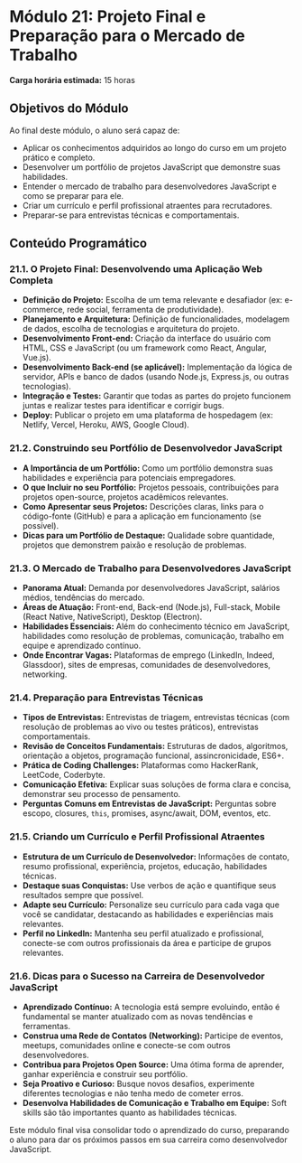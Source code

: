 # Módulo 21: Projeto Final e Preparação para o Mercado de Trabalho

**Carga horária estimada:** 15 horas

## Objetivos do Módulo

Ao final deste módulo, o aluno será capaz de:

*   Aplicar os conhecimentos adquiridos ao longo do curso em um projeto prático e completo.
*   Desenvolver um portfólio de projetos JavaScript que demonstre suas habilidades.
*   Entender o mercado de trabalho para desenvolvedores JavaScript e como se preparar para ele.
*   Criar um currículo e perfil profissional atraentes para recrutadores.
*   Preparar-se para entrevistas técnicas e comportamentais.

## Conteúdo Programático

### 21.1. O Projeto Final: Desenvolvendo uma Aplicação Web Completa

*   **Definição do Projeto:** Escolha de um tema relevante e desafiador (ex: e-commerce, rede social, ferramenta de produtividade).
*   **Planejamento e Arquitetura:** Definição de funcionalidades, modelagem de dados, escolha de tecnologias e arquitetura do projeto.
*   **Desenvolvimento Front-end:** Criação da interface do usuário com HTML, CSS e JavaScript (ou um framework como React, Angular, Vue.js).
*   **Desenvolvimento Back-end (se aplicável):** Implementação da lógica de servidor, APIs e banco de dados (usando Node.js, Express.js, ou outras tecnologias).
*   **Integração e Testes:** Garantir que todas as partes do projeto funcionem juntas e realizar testes para identificar e corrigir bugs.
*   **Deploy:** Publicar o projeto em uma plataforma de hospedagem (ex: Netlify, Vercel, Heroku, AWS, Google Cloud).

### 21.2. Construindo seu Portfólio de Desenvolvedor JavaScript

*   **A Importância de um Portfólio:** Como um portfólio demonstra suas habilidades e experiência para potenciais empregadores.
*   **O que Incluir no seu Portfólio:** Projetos pessoais, contribuições para projetos open-source, projetos acadêmicos relevantes.
*   **Como Apresentar seus Projetos:** Descrições claras, links para o código-fonte (GitHub) e para a aplicação em funcionamento (se possível).
*   **Dicas para um Portfólio de Destaque:** Qualidade sobre quantidade, projetos que demonstrem paixão e resolução de problemas.

### 21.3. O Mercado de Trabalho para Desenvolvedores JavaScript

*   **Panorama Atual:** Demanda por desenvolvedores JavaScript, salários médios, tendências do mercado.
*   **Áreas de Atuação:** Front-end, Back-end (Node.js), Full-stack, Mobile (React Native, NativeScript), Desktop (Electron).
*   **Habilidades Essenciais:** Além do conhecimento técnico em JavaScript, habilidades como resolução de problemas, comunicação, trabalho em equipe e aprendizado contínuo.
*   **Onde Encontrar Vagas:** Plataformas de emprego (LinkedIn, Indeed, Glassdoor), sites de empresas, comunidades de desenvolvedores, networking.

### 21.4. Preparação para Entrevistas Técnicas

*   **Tipos de Entrevistas:** Entrevistas de triagem, entrevistas técnicas (com resolução de problemas ao vivo ou testes práticos), entrevistas comportamentais.
*   **Revisão de Conceitos Fundamentais:** Estruturas de dados, algoritmos, orientação a objetos, programação funcional, assincronicidade, ES6+.
*   **Prática de Coding Challenges:** Plataformas como HackerRank, LeetCode, Coderbyte.
*   **Comunicação Efetiva:** Explicar suas soluções de forma clara e concisa, demonstrar seu processo de pensamento.
*   **Perguntas Comuns em Entrevistas de JavaScript:** Perguntas sobre escopo, closures, `this`, promises, async/await, DOM, eventos, etc.

### 21.5. Criando um Currículo e Perfil Profissional Atraentes

*   **Estrutura de um Currículo de Desenvolvedor:** Informações de contato, resumo profissional, experiência, projetos, educação, habilidades técnicas.
*   **Destaque suas Conquistas:** Use verbos de ação e quantifique seus resultados sempre que possível.
*   **Adapte seu Currículo:** Personalize seu currículo para cada vaga que você se candidatar, destacando as habilidades e experiências mais relevantes.
*   **Perfil no LinkedIn:** Mantenha seu perfil atualizado e profissional, conecte-se com outros profissionais da área e participe de grupos relevantes.

### 21.6. Dicas para o Sucesso na Carreira de Desenvolvedor JavaScript

*   **Aprendizado Contínuo:** A tecnologia está sempre evoluindo, então é fundamental se manter atualizado com as novas tendências e ferramentas.
*   **Construa uma Rede de Contatos (Networking):** Participe de eventos, meetups, comunidades online e conecte-se com outros desenvolvedores.
*   **Contribua para Projetos Open Source:** Uma ótima forma de aprender, ganhar experiência e construir seu portfólio.
*   **Seja Proativo e Curioso:** Busque novos desafios, experimente diferentes tecnologias e não tenha medo de cometer erros.
*   **Desenvolva Habilidades de Comunicação e Trabalho em Equipe:** Soft skills são tão importantes quanto as habilidades técnicas.

Este módulo final visa consolidar todo o aprendizado do curso, preparando o aluno para dar os próximos passos em sua carreira como desenvolvedor JavaScript.
